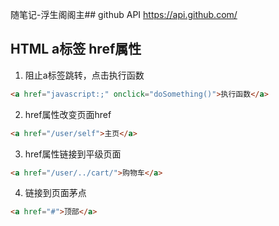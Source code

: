 随笔记-浮生阁阁主## github API
https://api.github.com/

## HTML a标签 href属性
1. 阻止a标签跳转，点击执行函数
```html
<a href="javascript:;" onclick="doSomething()">执行函数</a>
```
2. href属性改变页面href
```html
<a href="/user/self">主页</a>
```
3. href属性链接到平级页面
```html
<a href="/user/../cart/">购物车</a>
```
4. 链接到页面茅点
```html
<a href="#">顶部</a>
```